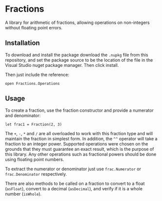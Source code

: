 # Fractions

A library for arithmetic of fractions, allowing operations on non-integers without floating point errors.

## Installation

To download and install the package download the `.nupkg` file from this repository, and set the package source to be the location of the file in the Visual Studio nuget package manager. Then click install.

Then just include the reference:

`open Fractions.Operations`

## Usage

To create a fraction, use the fraction constructor and provide a numerator and denominator:

`let frac1 = Fraction(2, 3)`

The `+`, `-`, `*` and `/` are all overloaded to work with this fraction type and will maintain the fraction in simplest form. In addition, the `^^` operator will take a fraction to an integer power. Supported operations were chosen on the grounds that they must guarantee an exact result, which is the purpose of this library. Any other operations such as fractional powers should be done using floating point numbers.

To extract the numerator or denominator just use `frac.Numerator` or `frac.Denominator` respectively.

There are also methods to be called on a fraction to convert to a float (`asFloat`), convert to a decimal (`asDecimal`), and verify if it is a whole number (`isWhole`).
